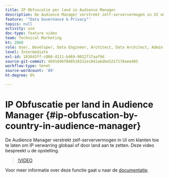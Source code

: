 ```yaml
---
title: IP Obfuscatie per land in Audience Manager
description: De Audience Manager verstrekt zelf-serververmogen in UI om klanten toe te laten om IP verwarring globaal of door land aan te zetten. Deze video bespreekt u de opstelling.
feature: '"Data Governance & Privacy"'
topics: null
activity: use
doc-type: feature video
team: Technical Marketing
kt: 2866
role: User, Developer, Data Engineer, Architect, Data Architect, Admin, Leader
level: Intermediate
exl-id: 103643ff-c006-4111-b469-901271faaf9d
source-git-commit: 4b91696f840518312ec041abdbe5217178aee405
workflow-type: tm+mt
source-wordcount: '89'
ht-degree: 0%

---
```


# IP Obfuscatie per land in Audience Manager {#ip-obfuscation-by-country-in-audience-manager}

De Audience Manager verstrekt zelf-serververmogen in UI om klanten toe te laten om IP verwarring globaal of door land aan te zetten. Deze video bespreekt u de opstelling.

>[!VIDEO](https://video.tv.adobe.com/v/27218/?quality=9)

Voor meer informatie over deze functie gaat u naar de [documentatie](https://experiencecloud.adobe.com/resources/help/en_US/aam/ip-obfuscation.html).
